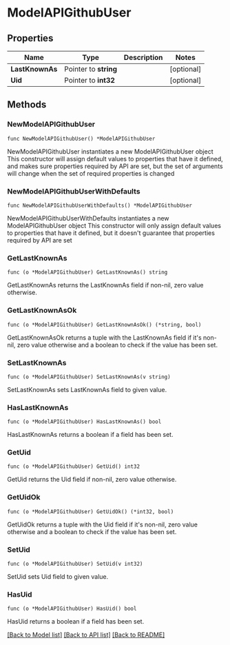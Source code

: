 # ModelAPIGithubUser

## Properties

Name | Type | Description | Notes
------------ | ------------- | ------------- | -------------
**LastKnownAs** | Pointer to **string** |  | [optional] 
**Uid** | Pointer to **int32** |  | [optional] 

## Methods

### NewModelAPIGithubUser

`func NewModelAPIGithubUser() *ModelAPIGithubUser`

NewModelAPIGithubUser instantiates a new ModelAPIGithubUser object
This constructor will assign default values to properties that have it defined,
and makes sure properties required by API are set, but the set of arguments
will change when the set of required properties is changed

### NewModelAPIGithubUserWithDefaults

`func NewModelAPIGithubUserWithDefaults() *ModelAPIGithubUser`

NewModelAPIGithubUserWithDefaults instantiates a new ModelAPIGithubUser object
This constructor will only assign default values to properties that have it defined,
but it doesn't guarantee that properties required by API are set

### GetLastKnownAs

`func (o *ModelAPIGithubUser) GetLastKnownAs() string`

GetLastKnownAs returns the LastKnownAs field if non-nil, zero value otherwise.

### GetLastKnownAsOk

`func (o *ModelAPIGithubUser) GetLastKnownAsOk() (*string, bool)`

GetLastKnownAsOk returns a tuple with the LastKnownAs field if it's non-nil, zero value otherwise
and a boolean to check if the value has been set.

### SetLastKnownAs

`func (o *ModelAPIGithubUser) SetLastKnownAs(v string)`

SetLastKnownAs sets LastKnownAs field to given value.

### HasLastKnownAs

`func (o *ModelAPIGithubUser) HasLastKnownAs() bool`

HasLastKnownAs returns a boolean if a field has been set.

### GetUid

`func (o *ModelAPIGithubUser) GetUid() int32`

GetUid returns the Uid field if non-nil, zero value otherwise.

### GetUidOk

`func (o *ModelAPIGithubUser) GetUidOk() (*int32, bool)`

GetUidOk returns a tuple with the Uid field if it's non-nil, zero value otherwise
and a boolean to check if the value has been set.

### SetUid

`func (o *ModelAPIGithubUser) SetUid(v int32)`

SetUid sets Uid field to given value.

### HasUid

`func (o *ModelAPIGithubUser) HasUid() bool`

HasUid returns a boolean if a field has been set.


[[Back to Model list]](../README.md#documentation-for-models) [[Back to API list]](../README.md#documentation-for-api-endpoints) [[Back to README]](../README.md)


